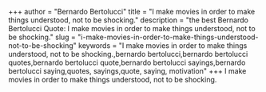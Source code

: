 +++
author = "Bernardo Bertolucci"
title = "I make movies in order to make things understood, not to be shocking."
description = "the best Bernardo Bertolucci Quote: I make movies in order to make things understood, not to be shocking."
slug = "i-make-movies-in-order-to-make-things-understood-not-to-be-shocking"
keywords = "I make movies in order to make things understood, not to be shocking.,bernardo bertolucci,bernardo bertolucci quotes,bernardo bertolucci quote,bernardo bertolucci sayings,bernardo bertolucci saying,quotes, sayings,quote, saying, motivation"
+++
I make movies in order to make things understood, not to be shocking.
